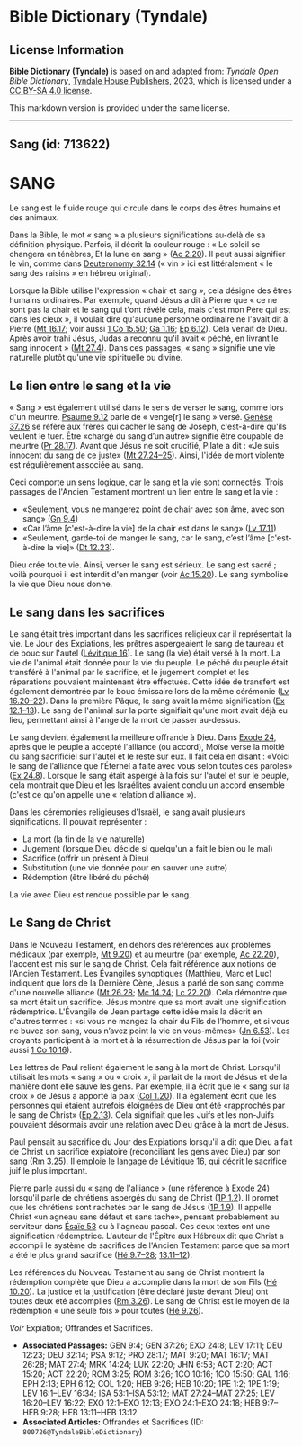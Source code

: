 # Bible Dictionary (Tyndale)

## License Information

**Bible Dictionary (Tyndale)** is based on and adapted from: _Tyndale Open Bible Dictionary_, [Tyndale House Publishers](https://tyndaleopenresources.com/), 2023, which is licensed under a [CC BY-SA 4.0 license](https://creativecommons.org/licenses/by-sa/4.0/legalcode.en).

This markdown version is provided under the same license.



--------------------------------

## Sang (id: 713622)

SANG
====

Le sang est le fluide rouge qui circule dans le corps des êtres humains et des animaux.

Dans la Bible, le mot « sang » a plusieurs significations au\-delà de sa définition physique. Parfois, il décrit la couleur rouge : « Le soleil se changera en ténèbres, Et la lune en sang » ([Ac 2\.20](https://ref.ly/Acts2:20)). Il peut aussi signifier le vin, comme dans [Deuteronomy 32\.14](https://ref.ly/Deut32:14) (« vin » ici est littéralement « le sang des raisins » en hébreu original).

Lorsque la Bible utilise l'expression « chair et sang », cela désigne des êtres humains ordinaires. Par exemple, quand Jésus a dit à Pierre que « ce ne sont pas la chair et le sang qui t'ont révélé cela, mais c'est mon Père qui est dans les cieux », il voulait dire qu'aucune personne ordinaire ne l'avait dit à Pierre ([Mt 16\.17](https://ref.ly/Matt16:17); voir aussi [1 Co 15\.50](https://ref.ly/1Cor15:50); [Ga 1\.16](https://ref.ly/Gal1:16); [Ep 6\.12](https://ref.ly/Eph6:12)). Cela venait de Dieu. Après avoir trahi Jésus, Judas a reconnu qu'il avait « péché, en livrant le sang innocent » ([Mt 27\.4](https://ref.ly/Matt27:4)). Dans ces passages, « sang » signifie une vie naturelle plutôt qu'une vie spirituelle ou divine.

Le lien entre le sang et la vie
-------------------------------

« Sang » est également utilisé dans le sens de verser le sang, comme lors d'un meurtre. [Psaume 9\.12](https://ref.ly/Ps9:12) parle de « venge\[r] le sang » versé. [Genèse 37\.26](https://ref.ly/Gen37:26) se réfère aux frères qui cacher le sang de Joseph, c'est\-à\-dire qu'ils veulent le tuer. Être «chargé du sang d’un autre» signifie être coupable de meurtre ([Pr 28\.17](https://ref.ly/Prov28:17)). Avant que Jésus ne soit crucifié, Pilate a dit : «Je suis innocent du sang de ce juste» ([Mt 27\.24–25](https://ref.ly/Matt27:24-Matt27:25)). Ainsi, l'idée de mort violente est régulièrement associée au sang.

Ceci comporte un sens logique, car le sang et la vie sont connectés. Trois passages de l'Ancien Testament montrent un lien entre le sang et la vie :

* «Seulement, vous ne mangerez point de chair avec son âme, avec son sang» ([Gn 9\.4](https://ref.ly/Gen9:4))
* «Car l’âme \[c'est\-à\-dire la vie] de la chair est dans le sang» ([Lv 17\.11](https://ref.ly/Lev17:11))
* «Seulement, garde\-toi de manger le sang, car le sang, c’est l’âme \[c'est\-à\-dire la vie]» ([Dt 12\.23](https://ref.ly/Deut12:23)).

Dieu crée toute vie. Ainsi, verser le sang est sérieux. Le sang est sacré ; voilà pourquoi il est interdit d'en manger (voir [Ac 15\.20](https://ref.ly/Acts15:20)). Le sang symbolise la vie que Dieu nous donne.

Le sang dans les sacrifices
---------------------------

Le sang était très important dans les sacrifices religieux car il représentait la vie. Le Jour des Expiations, les prêtres aspergeaient le sang de taureau et de bouc sur l'autel ([Lévitique 16](https://ref.ly/Lev16:1-Lev16:34)). Le sang (la vie) était versé à la mort. La vie de l'animal était donnée pour la vie du peuple. Le péché du peuple était transféré à l'animal par le sacrifice, et le jugement complet et les réparations pouvaient maintenant être effectués. Cette idée de transfert est également démontrée par le bouc émissaire lors de la même cérémonie ([Lv 16\.20–22](https://ref.ly/Lev16:20-Lev16:22)). Dans la première Pâque, le sang avait la même signification ([Ex 12\.1–13](https://ref.ly/Exod12:1-Exod12:13)). Le sang de l'animal sur la porte signifiait qu'une mort avait déjà eu lieu, permettant ainsi à l'ange de la mort de passer au\-dessus.

Le sang devient également la meilleure offrande à Dieu. Dans [Exode 24](https://ref.ly/Exod24:1-Exod24:18), après que le peuple a accepté l'alliance (ou accord), Moïse verse la moitié du sang sacrificiel sur l'autel et le reste sur eux. Il fait cela en disant : «Voici le sang de l’alliance que l’Éternel a faite avec vous selon toutes ces paroles» ([Ex 24\.8](https://ref.ly/Exod24:8)). Lorsque le sang était aspergé à la fois sur l'autel et sur le peuple, cela montrait que Dieu et les Israélites avaient conclu un accord ensemble (c'est ce qu'on appelle une « relation d'alliance »).

Dans les cérémonies religieuses d'Israël, le sang avait plusieurs significations. Il pouvait représenter :

* La mort (la fin de la vie naturelle)
* Jugement (lorsque Dieu décide si quelqu'un a fait le bien ou le mal)
* Sacrifice (offrir un présent à Dieu)
* Substitution (une vie donnée pour en sauver une autre)
* Rédemption (être libéré du péché)

La vie avec Dieu est rendue possible par le sang.

Le Sang de Christ
-----------------

Dans le Nouveau Testament, en dehors des références aux problèmes médicaux (par exemple, [Mt 9\.20](https://ref.ly/Matt9:20)) et au meurtre (par exemple, [Ac 22\.20](https://ref.ly/Acts22:20)), l'accent est mis sur le sang de Christ. Cela fait référence aux notions de l'Ancien Testament. Les Évangiles synoptiques (Matthieu, Marc et Luc) indiquent que lors de la Dernière Cène, Jésus a parlé de son sang comme d'une nouvelle alliance ([Mt 26\.28](https://ref.ly/Matt26:28); [Mc 14\.24](https://ref.ly/Mark14:24); [Lc 22\.20](https://ref.ly/Luke22:20)). Cela démontre que sa mort était un sacrifice. Jésus montre que sa mort avait une signification rédemptrice. L'Évangile de Jean partage cette idée mais la décrit en d'autres termes : «si vous ne mangez la chair du Fils de l’homme, et si vous ne buvez son sang, vous n’avez point la vie en vous\-mêmes» ([Jn 6\.53](https://ref.ly/John6:53)). Les croyants participent à la mort et à la résurrection de Jésus par la foi (voir aussi [1 Co 10\.16](https://ref.ly/1Cor10:16)).

Les lettres de Paul relient également le sang à la mort de Christ. Lorsqu'il utilisait les mots « sang » ou « croix », il parlait de la mort de Jésus et de la manière dont elle sauve les gens. Par exemple, il a écrit que le « sang sur la croix » de Jésus a apporté la paix ([Col 1\.20](https://ref.ly/Col1:20)). Il a également écrit que les personnes qui étaient autrefois éloignées de Dieu ont été «rapprochés par le sang de Christ» ([Ep 2\.13](https://ref.ly/Eph2:13)). Cela signifiait que les Juifs et les non\-Juifs pouvaient désormais avoir une relation avec Dieu grâce à la mort de Jésus.

Paul pensait au sacrifice du Jour des Expiations lorsqu'il a dit que Dieu a fait de Christ un sacrifice expiatoire (réconciliant les gens avec Dieu) par son sang ([Rm 3\.25](https://ref.ly/Rom3:25)). Il emploie le langage de [Lévitique 16](https://ref.ly/Lev16:1-Lev16:34), qui décrit le sacrifice juif le plus important.

Pierre parle aussi du « sang de l'alliance » (une référence à [Exode 24](https://ref.ly/Exod24:1-Exod24:18)) lorsqu'il parle de chrétiens aspergés du sang de Christ ([1P 1\.2](https://ref.ly/1Pet1:2)). Il promet que les chrétiens sont rachetés par le sang de Jésus ([1P 1\.9](https://ref.ly/1Pet1:19)). Il appelle Christ «un agneau sans défaut et sans tache», pensant probablement au serviteur dans [Ésaïe 53](https://ref.ly/Isa53:1-Isa53:12) ou à l'agneau pascal. Ces deux textes ont une signification rédemptrice. L'auteur de l'Épître aux Hébreux dit que Christ a accompli le système de sacrifices de l'Ancien Testament parce que sa mort a été le plus grand sacrifice ([Hé 9\.7–28](https://ref.ly/Heb9:7-Heb9:28); [13\.11–12](https://ref.ly/Heb13:11-Heb13:12)).

Les références du Nouveau Testament au sang de Christ montrent la rédemption complète que Dieu a accomplie dans la mort de son Fils ([Hé 10\.20](https://ref.ly/Heb10:20)). La justice et la justification (être déclaré juste devant Dieu) ont toutes deux été accomplies ([Rm 3\.26](https://ref.ly/Rom3:26)). Le sang de Christ est le moyen de la rédemption « une seule fois » pour toutes ([Hé 9\.26](https://ref.ly/Heb9:26)).

*Voir* Expiation; Offrandes et Sacrifices.

* **Associated Passages:** GEN 9:4; GEN 37:26; EXO 24:8; LEV 17:11; DEU 12:23; DEU 32:14; PSA 9:12; PRO 28:17; MAT 9:20; MAT 16:17; MAT 26:28; MAT 27:4; MRK 14:24; LUK 22:20; JHN 6:53; ACT 2:20; ACT 15:20; ACT 22:20; ROM 3:25; ROM 3:26; 1CO 10:16; 1CO 15:50; GAL 1:16; EPH 2:13; EPH 6:12; COL 1:20; HEB 9:26; HEB 10:20; 1PE 1:2; 1PE 1:19; LEV 16:1–LEV 16:34; ISA 53:1–ISA 53:12; MAT 27:24–MAT 27:25; LEV 16:20–LEV 16:22; EXO 12:1–EXO 12:13; EXO 24:1–EXO 24:18; HEB 9:7–HEB 9:28; HEB 13:11–HEB 13:12
* **Associated Articles:** Offrandes et Sacrifices (ID: `800726@TyndaleBibleDictionary`)

